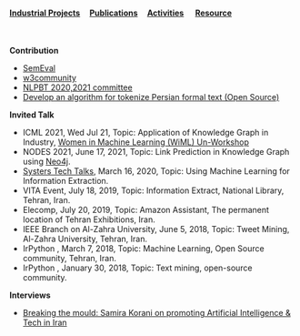 #### [Industrial Projects](./Industrial-Projects.html)&nbsp; &nbsp; &nbsp;[Publications](./Publications.html)&nbsp; &nbsp; &nbsp;[Activities](./Activities.html)&nbsp; &nbsp; &nbsp; [Resource](./Resource.html)&nbsp; &nbsp; &nbsp;

&nbsp;
&nbsp;

**Contribution**
- [SemEval](https://zenodo.org/communities/semeval/?page=1&size=20)
- [w3community](https://www.w3.org/community/ontolex/participants)
- [NLPBT 2020,2021 committee](https://sites.google.com/view/nlpbt-2020/organization)
- [Develop an algorithm for tokenize Persian formal text (Open Source)](https://github.com/skorani/tokenizer)


**Invited Talk**
- ICML 2021, Wed Jul 21, Topic: Application of Knowledge Graph in Industry, [Women in Machine Learning (WiML) Un-Workshop](https://icml.cc/Conferences/2021/ScheduleMultitrack?event=10849)
- NODES 2021, June 17, 2021, Topic: Link Prediction in Knowledge Graph using [Neo4j](https://neo4j.brand.live/c/2021nodes-homepage).
- [Systers Tech Talks](https://medium.com/wogrammer/systers-techtalk-speaker-spotlight-samira-korani-40e072a9eb12), March 16, 2020, Topic: Using Machine Learning  for Information Extraction.
- VITA Event, July 18, 2019, Topic: Information Extract, National Library, Tehran, Iran.
- Elecomp, July 20, 2019, Topic: Amazon Assistant, The permanent location of Tehran Exhibitions, Iran.
- IEEE Branch on Al-Zahra University, June 5, 2018, Topic: Tweet Mining, Al-Zahra University, Tehran, Iran.
- IrPython , March 7, 2018, Topic: Machine Learning, Open Source community, Tehran, Iran.
- IrPython , January 30, 2018, Topic: Text mining, open-source community.

**Interviews** 
- [Breaking the mould: Samira Korani on promoting Artificial Intelligence & Tech in Iran](https://peopleofcolorintech.com/engineers/breaking-the-mould-samira-korani-on-promoting-artificial-intelligence-tech-in-iran/)








